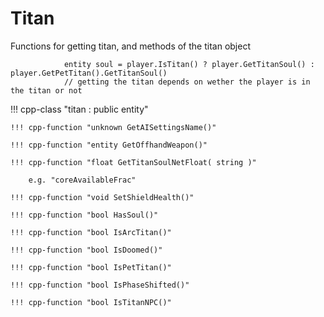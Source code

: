 # Titan

Functions for getting titan, and methods of the titan object

```squirrel
            entity soul = player.IsTitan() ? player.GetTitanSoul() : player.GetPetTitan().GetTitanSoul()
            // getting the titan depends on wether the player is in the titan or not
```


!!! cpp-class "titan : public entity"

    !!! cpp-function "unknown GetAISettingsName()"

    !!! cpp-function "entity GetOffhandWeapon()"

    !!! cpp-function "float GetTitanSoulNetFloat( string )"

        e.g. "coreAvailableFrac"

    !!! cpp-function "void SetShieldHealth()"

    !!! cpp-function "bool HasSoul()"

    !!! cpp-function "bool IsArcTitan()"

    !!! cpp-function "bool IsDoomed()"

    !!! cpp-function "bool IsPetTitan()"

    !!! cpp-function "bool IsPhaseShifted()"

    !!! cpp-function "bool IsTitanNPC()"
